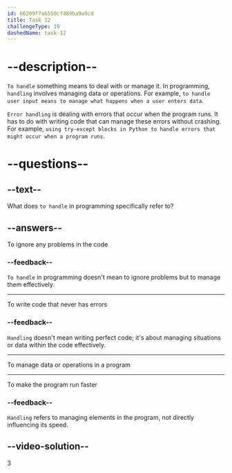 ```yaml
---
id: 66209f7a6550cf489ba9a9cd
title: Task 12
challengeType: 19
dashedName: task-12
---
```


# --description--

`To handle` something means to deal with or manage it. In programming, `handling` involves managing data or operations. For example, `to handle user input means to manage what happens when a user enters data`.

`Error handling` is dealing with errors that occur when the program runs. It has to do with writing code that can manage these errors without crashing. For example, `using try-except blocks in Python to handle errors that might occur when a program runs`.

# --questions--

## --text--

What does `to handle` in programming specifically refer to?

## --answers--

To ignore any problems in the code

### --feedback--

`To handle` in programming doesn't mean to ignore problems but to manage them effectively.

---

To write code that never has errors

### --feedback--

`Handling` doesn't mean writing perfect code; it's about managing situations or data within the code effectively.

---

To manage data or operations in a program

---

To make the program run faster

### --feedback--

`Handling` refers to managing elements in the program, not directly influencing its speed.

## --video-solution--

3
